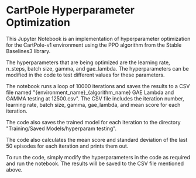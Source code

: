
# CartPole Hyperparameter Optimization
This Jupyter Notebook is an implementation of hyperparameter optimization for the CartPole-v1 environment using the PPO algorithm from the Stable Baselines3 library.

The hyperparameters that are being optimized are the learning rate, n_steps, batch size, gamma, and gae_lambda. The hyperparameters can be modified in the code to test different values for these parameters.

The notebook runs a loop of 10000 iterations and saves the results to a CSV file named "{environment_name}_{algorithm_name} GAE Lambda and GAMMA testing at 12500.csv". The CSV file includes the iteration number, learning rate, batch size, gamma, gae_lambda, and mean score for each iteration.

The code also saves the trained model for each iteration to the directory "Training/Saved Models/hyperparam testing".

The code also calculates the mean score and standard deviation of the last 50 episodes for each iteration and prints them out.

To run the code, simply modify the hyperparameters in the code as required and run the notebook. The results will be saved to the CSV file mentioned above.
